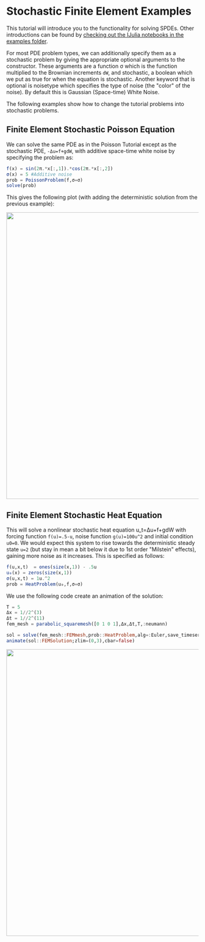# Stochastic Finite Element Examples

This tutorial will introduce you to the functionality for solving SPDEs. Other
introductions can be found by [checking out the IJulia notebooks in the examples
folder](https://github.com/ChrisRackauckas/DifferentialEquations.jl/tree/master/examples).

For most PDE problem types, we can additionally specify them as a stochastic
problem by giving the appropriate optional arguments to the constructor. These
arguments are a function σ which is the function multiplied to the Brownian
increments ``dW``, and stochastic, a boolean which we put as true for when the equation
is stochastic. Another keyword that is optional is noisetype which specifies the
type of noise (the "color" of the noise). By default this is Gaussian (Space-time)
White Noise.

The following examples show how to change the tutorial problems into stochastic problems.

## Finite Element Stochastic Poisson Equation

We can solve the same PDE as in the Poisson Tutorial except as the stochastic PDE,
 ``-Δu=f+gdW``, with additive space-time white noise by specifying the problem as:

```julia
f(x) = sin(2π.*x[:,1]).*cos(2π.*x[:,2])
σ(x) = 5 #Additive noise
prob = PoissonProblem(f,σ=σ)
solve(prob)
```

This gives the following plot (with adding the deterministic solution from the previous example):

<img src="https://raw.githubusercontent.com/ChrisRackauckas/DifferentialEquations.jl/master/examples/plots/introductionStochasticExample.png" width="750" align="middle" />

## Finite Element Stochastic Heat Equation

This will solve a nonlinear stochastic heat equation u_t=Δu+f+gdW with forcing function `f(u)=.5-u`,
noise function `g(u)=100u^2` and initial condition `u0=0`. We would expect this system
to rise towards the deterministic steady state `u=2` (but stay in mean a bit below
it due to 1st order "Milstein" effects), gaining more noise as it increases.
This is specified as follows:

```julia
f(u,x,t)  = ones(size(x,1)) - .5u
u₀(x) = zeros(size(x,1))
σ(u,x,t) = 1u.^2
prob = HeatProblem(u₀,f,σ=σ)
```

We use the following code create an animation of the solution:

```julia
T = 5
Δx = 1//2^(3)
Δt = 1//2^(11)
fem_mesh = parabolic_squaremesh([0 1 0 1],Δx,Δt,T,:neumann)

sol = solve(fem_mesh::FEMmesh,prob::HeatProblem,alg=:Euler,save_timeseries=true,solver=:LU)
animate(sol::FEMSolution;zlim=(0,3),cbar=false)
```

<img src="https://raw.githubusercontent.com/ChrisRackauckas/DifferentialEquations.jl/master/examples/plots/stochasticHeatAnimation.gif" width="750" align="middle" />

